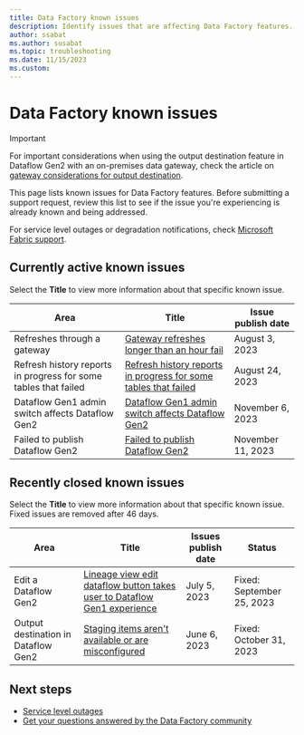```yaml
---
title: Data Factory known issues
description: Identify issues that are affecting Data Factory features. 
author: ssabat
ms.author: susabat
ms.topic: troubleshooting    
ms.date: 11/15/2023
ms.custom:  
---
```


# Data Factory known issues

>[!IMPORTANT]
> For important considerations when using the output destination feature in Dataflow Gen2 with an on-premises data gateway, check the article on [gateway considerations for output destination](gateway-considerations-output-destinations.md).

This page lists known issues for Data Factory features. Before submitting a support request, review this list to see if the issue you're experiencing is already known and being addressed.

For service level outages or degradation notifications, check [Microsoft Fabric support](https://support.fabric.microsoft.com/).  

## Currently active known issues

Select the **Title** to view more information about that specific known issue.

|    Area                              |  Title  |  Issue publish date |  
|------------------------------------|---------|---------------------|
| Refreshes through a gateway | [Gateway refreshes longer than an hour fail](known-issue-gateway-refreshes.md) | August 3, 2023 |
| Refresh history reports in progress for some tables that failed | [Refresh history reports in progress for some tables that failed](known-issue-inprogress-refresh-history.md) | August 24, 2023 |
| Dataflow Gen1 admin switch affects Dataflow Gen2 | [Dataflow Gen1 admin switch affects Dataflow Gen2](known-issue-gen1-admin-switch.md) | November 6, 2023 |
| Failed to publish Dataflow Gen2 | [Failed to publish Dataflow Gen2](known-issue-gen1-admin-switch.md) | November 11, 2023 |

## Recently closed known issues

Select the **Title** to view more information about that specific known issue. Fixed issues are removed after 46 days.

| Area                              |  Title           |  Issues publish date |  Status  |
|------------------------------------|------------------|---------------------|-----------|
|  Edit a Dataflow Gen2                  |  [Lineage view edit dataflow button takes user to Dataflow Gen1 experience](known-issue-lineage-view-edit.md)    |   July 5, 2023    | Fixed: September 25, 2023
|  Output destination in Dataflow Gen2               |  [Staging items aren't available or are misconfigured](known-issue-staging-item.md)    |   June 6, 2023    | Fixed: October 31, 2023  

## Next steps

- [Service level outages](https://support.fabric.microsoft.com)
- [Get your questions answered by the Data Factory community](https://community.fabric.microsoft.com/t5/Data-Factory-preview-Community/ct-p/datafactory)
